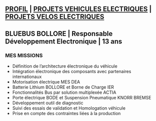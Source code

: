 ## [PROFIL](/index.md) | [PROJETS VEHICULES ELECTRIQUES](/vu.md) | [PROJETS VELOS ELECTRIQUES](/velo.md)

## BLUEBUS BOLLORE | Responsable Développement Electronique | 13 ans







### MES MISSIONS
- Définition de l’architecture électronique du véhicule
- Intégration électronique des composants avec partenaires internationaux
- Motorisation électrique MES DEA
- Batterie Lithium BOLLORE et Borne de Charge IER
- Fonctionnalités Bus par solution multiplexée ACTIA
- Porte électrique BODE et Suspension Pneumatique KNORR BREMSE
- Développement outil de diagnostic
- Suivi des essais de validation et Homologation véhicule
- Prise en compte des contraintes liées à la production
